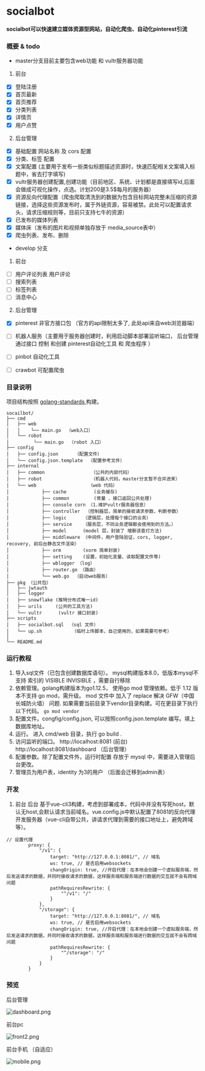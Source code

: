 # socialbot
**socialbot可以快速建立媒体资源型网站，自动化爬虫、自动化pinterest引流**


### 概要 & todo

* master分支目前主要包含web功能 和 vultr服务器功能
1. 前台
- [x] 登陆注册
- [x] 首页最新   
- [x] 首页推荐  
- [x] 分类列表
- [x] 详情页
- [x] 用户点赞
2. 后台管理
- [x] 基础配置 网站名称 及 cors 配置
- [x] 分类、标签 配置 
- [x] 文案配置 (主要用于发布一些类似标题描述资源时，快速匹配相关文案填入标题中，省去打字填写)
- [x] vultr服务器创建配置,创建功能（目前地区、系统、计划都是直接填写id,后面会做成可视化操作，点选。计划200是3.5$每月的服务器） 
- [x] 资源反向代理配置（爬虫爬取清洗到的数据为包含目标网站完整未压缩的资源链接，选择这些资源发布时，属于外链资源，容易被禁。此处可以配置请求头，请求压缩规则等，目前只支持七牛的资源）
- [x] 已发布的媒体列表
- [x] 媒体床（发布的图片和视频单独存放于 media_source表中）
- [x] 爬虫列表、发布、删除 

* develop 分支 
1. 前台
- [ ] 用户评论列表 用户评论
- [ ] 搜索列表
- [ ] 标签列表
- [ ] 消息中心
2. 后台管理
- [x] pinterest 非官方接口包 （官方的api限制太多了, 此处api来自web浏览器端）
- [ ] 机器人服务（主要用于服务器创建时，利用启动脚本部署监听端口， 后台管理通过接口 控制 和创建 pinterest自动化工具 和 爬虫程序 ）
- [ ] pinbot 自动化工具
- [ ] crawbot 可配置爬虫


### 目录说明
项目结构按照 [golang-standards ](https://github.com/golang-standards/project-layout)构建。
```
socailbot/
├── cmd
│   ├── web
│   │    └── main.go  （web入口）
│   └── robot  
│         └── main.go  （robot 入口）
├── config
│   ├── config.json      （配置文件）
│   └── config.json.template  （配置参考文件）
├── internal
│   ├── common                 （公共的内部代码）
│   ├── robot                  （机器人代码，master分支暂不合并进来）
│   └── web                   （web 代码）
│            ├── cache          (业务缓存)
│            ├── common         (常量 、接口返回公共处理)
│            ├── console corn （1.维护vultr服务器信息）
│            ├── controller  （控制器层，简单的接收请求参数，判断参数）
│            ├── logic      （逻辑层，处理每个接口的业务）
│            ├── service    （服务层，不同业务逻辑都会使用到的方法。）
│            ├── model      (model 层，封装了 增删该查灯方法)
│            ├── middleware （中间件，用户登陆验证，cors, logger, recovery, 前后台静态文件渲染）
│            ├── orm        (xorm 简单封装)
│            ├── setting    (设置，初始化变量、读取配置文件等)
│            ├── wblogger （log）
│            ├── router.go （路由）
│            └── web.go  （启动web服务）
├── pkg （公共包）
│   ├── jwtauth 
│   ├── logger 
│   ├── snowflake (推特分布式唯一id) 
│   ├── urils     (公共的工具方法)  
│   └── vultr      (vultr 接口封装) 
├── scripts
│   ├── socialbot.sql  （sql 文件）
│   └── up.sh           （临时上传脚本，自己使用的，如果需要可参考）
│  
└── README.md
```

### 运行教程
1. 导入sql文件（已包含创建数据库语句）。 mysql构建版本8.0，低版本mysql不支持 索引的 VISIBLE INVISIBLE ，需要自行移除 
2. 依赖管理。golang构建版本为go1.12.5， 使用go mod 管理依赖。低于 1.12 版本不支持 go mod，需升级。 mod 文件中 加入了 replace 解决 GFW（中国长城防火墙） 问题.
如果需要当前目录下vendor目录构建。可在更目录下执行以下代码。
`go mod vendor`
3. 配置文件。congfig/config.json, 可以按照config.json.template 编写。填上数据库地址。
4. 运行。 进入 cmd/web 目录，执行 go build .
5. 访问监听的端口。
        http://localhost:8081 (前台)
        http://localhost:8081/dashboard （后台管理）
6. 配置参数。除了配置文件外，运行时配置 存放于 mysql 中，需要进入管理后台更改。
7. 管理员为用户表，identity 为3的用户 （后面会迁移到admin表）

### 开发
1. 前台 后台 基于vue-cli3构建，考虑到部署成本，代码中并没有写死host，默认无host,会默认请求当前域名。vue.config.js中默认配置了8081的反向代理开发服务器（vue-cli自带公共，讲请求代理到需要的接口地址上，避免跨域等）。

```
// 设置代理
        proxy: {
            "/v1": {
                target: "http://127.0.0.1:8081/", // 域名
                ws: true, // 是否启用websockets
                changOrigin: true, //开启代理：在本地会创建一个虚拟服务端，然后发送请求的数据，并同时接收请求的数据，这样服务端和服务端进行数据的交互就不会有跨域问题
                pathRequiresRewrite: {
                    "^/v1": "/"
                }
            },
            "/storage": {
                target: "http://127.0.0.1:8081/", // 域名
                ws: true, // 是否启用websockets
                changOrigin: true, //开启代理：在本地会创建一个虚拟服务端，然后发送请求的数据，并同时接收请求的数据，这样服务端和服务端进行数据的交互就不会有跨域问题
                pathRequiresRewrite: {
                    "^/storage": "/"
                }
            }
        }
```

### 预览
后台管理

![dashboard.png](https://github.com/lukeyMing/socialbot/blob/master/doc/dashboard.png)

前台pc

![front2.png](https://github.com/lukeyMing/socialbot/blob/master/doc/front2.png)

前台手机 （自适应）

![mobile.png](https://github.com/lukeyMing/socialbot/blob/master/doc/mobile.png)

